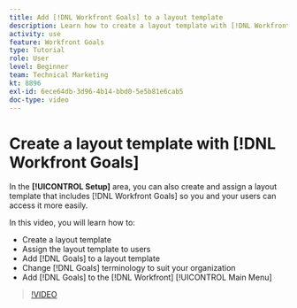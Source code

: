 ```yaml
---
title: Add [!DNL Workfront Goals] to a layout template
description: Learn how to create a layout template with [!DNL Workfront Goals], assign the layout template to users, and change [!DNL Goals] terminology to suit your organization.
activity: use
feature: Workfront Goals
type: Tutorial
role: User
level: Beginner
team: Technical Marketing
kt: 8896
exl-id: 6ece64db-3d96-4b14-bbd0-5e5b81e6cab5
doc-type: video
---
```

# Create a layout template with [!DNL Workfront Goals]

In the **[!UICONTROL Setup]** area, you can also create and assign a layout template that includes [!DNL Workfront Goals] so you and your users can access it more easily.

In this video, you will learn how to:

* Create a layout template
* Assign the layout template to users
* Add [!DNL Goals] to a layout template
* Change [!DNL Goals] terminology to suit your organization
* Add [!DNL Goals] to the [!DNL Workfront] [!UICONTROL Main Menu]

>[!VIDEO](https://video.tv.adobe.com/v/335190/?quality=12)

<!--
Learn more graphic
-->
